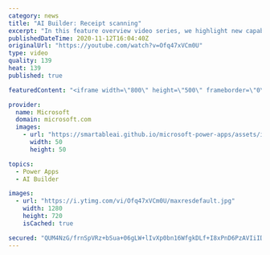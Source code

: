 ```yaml
---
category: news
title: "AI Builder: Receipt scanning"
excerpt: "In this feature overview video series, we highlight new capabilities included in the latest update to AI Builder.  Receipt scanning is a new AI Builder feature that processes receipts to identify and extract information. The AI model identifies receipt data, merchant information, total price, and taxes"
publishedDateTime: 2020-11-12T16:04:40Z
originalUrl: "https://youtube.com/watch?v=Ofq47xVCm0U"
type: video
quality: 139
heat: 139
published: true

featuredContent: "<iframe width=\"800\" height=\"500\" frameborder=\"0\" src=\"https://www.youtube.com/embed/Ofq47xVCm0U\" allow=\"accelerometer; autoplay; encrypted-media; gyroscope; picture-in-picture\" allowfullscreen></iframe>"

provider:
  name: Microsoft
  domain: microsoft.com
  images:
    - url: "https://smartableai.github.io/microsoft-power-apps/assets/images/organizations/microsoft.com-50x50.jpg"
      width: 50
      height: 50

topics:
  - Power Apps
  - AI Builder

images:
  - url: "https://i.ytimg.com/vi/Ofq47xVCm0U/maxresdefault.jpg"
    width: 1280
    height: 720
    isCached: true

secured: "QUM4NzG/frnSpVRz+bSua+06gLW+lIvXp0bn16WfgkDLf+I8xPnD6PzAVIiIDfbb045YnG54/HxsDPE0yf2Mm4SdngGoJeK3b+2Ee35hiw8tSkKdjXzBpzIdobtoZlFuH8ZlHDNY75YxdViA3jLJDhEI7KiOokDzpaLAKXNIAcb/+S8nhsOF+uANDf4hObINmQv+hov+ENqc92n3XMbEhlGFTN+x2JSwayo2l1Fjzg6tFvS8t7Oe7yi7m3eF+F2EeAvyrauhzRJuxPjaoLoq9c8R3+988pTSMdiae2+QL8JbbN4KiGOp4ZiYgewolVp9RCQnMn6e/fPjI1Iear2aNvapWC/5LcI0Si5zrThY7YLkDU7zsZ51lkkSqyjNjHAI9HhohJN0/jyM/tCoV/2FTGy3eHV9Y5koQkuTjUJdVZBCQ25q5o2MkDU7LtK4Ln/c;ltZSOBxTUxHq2Opi+AgH7A=="
---
```


